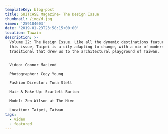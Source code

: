 ```yaml
---
templateKey: blog-post
title: SUITCASE Magazine- The Design Issue
thumbnail: /img/d.jpg
vimeo: '259184603'
date: '2019-01-23T23:58:15+00:00'
location: Tawain
description: >-
  Volume 22: The Design Issue. Like all the dynamic destinations featured in
  this issue, Taipei is a city adapting to change, with a mix of modern and
  traditional that drew us to the architectural playground of Taiwan.


  Video: Connor MacLeod

  Photographer: Cecy Young 

  Fashion Director: Tona Stell 

  Hair & Make-Up: Scarlett Burton 

  Model: Zen Wilson at The Hive 

  Location: Taipei, Taiwan
tags:
  - video
  - featured
---
```


